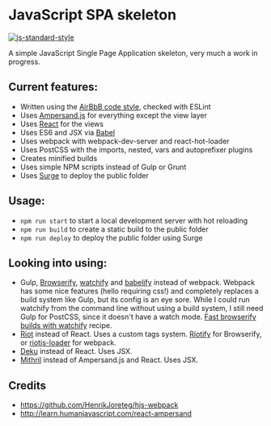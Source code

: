 # JavaScript SPA skeleton

[![js-standard-style](https://img.shields.io/badge/code%20style-airbnb-blue.svg?style=flat)](https://github.com/airbnb/javascript)

A simple JavaScript Single Page Application skeleton, very much a work in progress.

## Current features:

* Written using the [AirBbB code style](https://github.com/airbnb/javascript), checked with ESLint
* Uses [Ampersand.js](https://ampersandjs.com) for everything except the view layer
* Uses [React](http://facebook.github.io/react/) for the views
* Uses ES6 and JSX via [Babel](https://babeljs.io)
* Uses webpack with webpack-dev-server and react-hot-loader
* Uses PostCSS with the imports, nested, vars and autoprefixer plugins
* Creates minified builds
* Uses simple NPM scripts instead of Gulp or Grunt
* Uses [Surge](https://surge.sh) to deploy the public folder 

## Usage:

* `npm run start` to start a local development server with hot reloading
* `npm run build` to create a static build to the public folder
* `npm run deploy` to deploy the public folder using Surge

## Looking into using: 

* Gulp, [Browserify](http://browserify.org), [watchify](https://github.com/substack/watchify) and [babelify](https://github.com/babel/babelify) instead of webpack.
  Webpack has some nice features (hello requiring css!) and completely replaces a build system like Gulp, but its config is an eye sore.
  While I could run watchify from the command line without using a build system, I still need Gulp for PostCSS, since it doesn't have a watch mode. 
  [Fast browserify builds with watchify](https://github.com/gulpjs/gulp/blob/master/docs/recipes/fast-browserify-builds-with-watchify.md) recipe.
* [Riot](https://muut.com/riotjs/) instead of React. Uses a custom tags system. 
  [Riotify](https://github.com/jhthorsen/riotify) for Browserify, or [riotjs-loader](https://github.com/esnunes/riotjs-loader) for webpack.
* [Deku](https://github.com/segmentio/deku) instead of React. Uses JSX.
* [Mithril](http://lhorie.github.io/mithril/) instead of Ampersand.js and React. Uses JSX.

## Credits

* https://github.com/HenrikJoreteg/hjs-webpack
* http://learn.humanjavascript.com/react-ampersand
